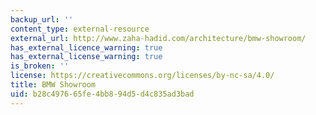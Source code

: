 ```yaml
---
backup_url: ''
content_type: external-resource
external_url: http://www.zaha-hadid.com/architecture/bmw-showroom/
has_external_licence_warning: true
has_external_license_warning: true
is_broken: ''
license: https://creativecommons.org/licenses/by-nc-sa/4.0/
title: BMW Showroom
uid: b28c4976-65fe-4bb8-94d5-d4c835ad3bad
---
```

